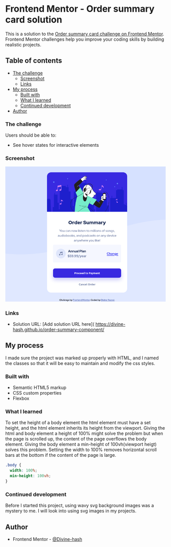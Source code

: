 # Frontend Mentor - Order summary card solution

This is a solution to the [Order summary card challenge on Frontend Mentor](https://www.frontendmentor.io/challenges/order-summary-component-QlPmajDUj). Frontend Mentor challenges help you improve your coding skills by building realistic projects. 

## Table of contents

- [The challenge](#the-challenge)
  - [Screenshot](#screenshot)
  - [Links](#links)
- [My process](#my-process)
  - [Built with](#built-with)
  - [What I learned](#what-i-learned)
  - [Continued development](#continued-development)
- [Author](#author)


### The challenge

Users should be able to:

- See hover states for interactive elements

### Screenshot

![](./images/order-summary-card-screenshot.png)

### Links

- Solution URL: [Add solution URL here]( https://divine-hash.github.io/order-summary-component/

## My process

I made sure the project was marked up properly with HTML, and I named the classes so that it will be easy to maintain and modify the css styles.

### Built with

- Semantic HTML5 markup
- CSS custom properties
- Flexbox

### What I learned

To set the height of a body element the html element must have a set height, and the html element inherits its height from the viewport. Giving the html and body element a height of 100% might solve the problem but when the page is scrolled up, the content of the page overflows the body element. Giving the body element a min-height of 100vh(viewport heigt) solves this problem. Setting the width to 100% removes horizontal scroll bars at the bottom if the content of the page is large.

```css
.body {
  width: 100%;
  min-height: 100vh;
}
```

### Continued development

Before I started this project, using wavy svg background images was a mystery to me. I will look into using svg images in my projects.

## Author

- Frontend Mentor - [@Divine-hash](https://www.frontendmentor.io/profile/yourusername)
